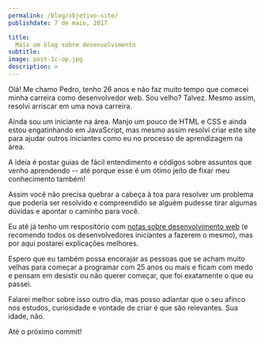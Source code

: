 ```yaml
---
permalink: /blog/objetivo-site/
publishdate: 7 de maio, 2017

title:
  Mais um blog sobre desenvolvimento
subtitle:
image: post-1c-op.jpg
description: >
---
```


Olá! Me chamo Pedro, tenho 26 anos e não faz muito tempo que comecei minha carreira como desenvolvedor web. Sou velho? Talvez. Mesmo assim, resolvi arriscar em uma nova carreira.

Ainda sou um iniciante na área. Manjo um pouco de HTML e CSS e ainda estou engatinhando em JavaScript, mas mesmo assim resolvi criar este site para ajudar outros iniciantes como eu no processo de aprendizagem na área.

A ideia é postar guias de fácil entendimento e códigos sobre assuntos que venho aprendendo -- até porque esse é um ótimo jeito de fixar meu conhecimento também!

Assim você não precisa quebrar a cabeça à toa para resolver um problema que poderia ser resolvido e compreendido se alguém pudesse tirar algumas dúvidas e apontar o caminho para você.

Eu até já tenho um respositório com [notas sobre desenvolvimento web](https://github.com/pedrobritto/webdev-notes/wiki) (e recomendo todos os desenvolvedores iniciantes a fazerem o mesmo), mas por aqui postarei explicações melhores.

Espero que eu também possa encorajar as pessoas que se acham muito velhas para começar a programar com 25 anos ou mais e ficam com medo e pensam em desistir ou não querer começar, que foi exatamente o que eu passei.

Falarei melhor sobre isso outro dia, mas posso adiantar que o seu afinco nos estudos, curiosidade e vontade de criar é que são relevantes. Sua idade, não.

Até o próximo commit!
